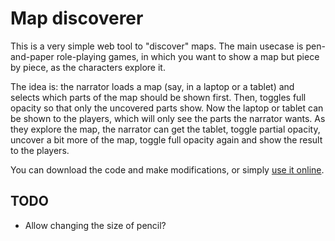 Map discoverer
==============

This is a very simple web tool to "discover" maps. The main usecase is
pen-and-paper role-playing games, in which you want to show a map but
piece by piece, as the characters explore it.

The idea is: the narrator loads a map (say, in a laptop or a tablet)
and selects which parts of the map should be shown first. Then,
toggles full opacity so that only the uncovered parts show. Now the
laptop or tablet can be shown to the players, which will only see the
parts the narrator wants. As they explore the map, the narrator can
get the tablet, toggle partial opacity, uncover a bit more of the map,
toggle full opacity again and show the result to the players.

You can download the code and make modifications, or simply [use it
online](http://emanchado.github.io/map-discoverer).

TODO
----

* Allow changing the size of pencil?
